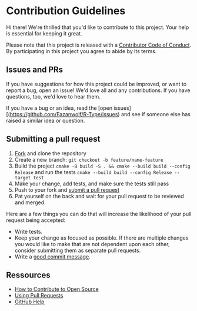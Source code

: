 # Contribution Guidelines

Hi there! We're thrilled that you'd like to contribute to this project. Your help is essential for keeping it great.

Please note that this project is released with a [Contributor Code of Conduct](CODE_OF_CONDUCT.md). By participating in this project you agree to abide by its terms.

## Issues and PRs

If you have suggestions for how this project could be improved, or want to report a bug, open an issue! We'd love all and any contributions. If you have questions, too, we'd love to hear them.

If you have a bug or an idea, read the [open issues][(https://github.com/Fazanwolf/R-Type/issues) and see if someone else has raised a similar idea or question.

## Submitting a pull request

1. [Fork](https://github.com/Fazanwolf/R-Type/fork) and clone the repository
2. Create a new branch: `git checkout -b feature/name-feature`
3. Build the project `cmake -B build -S . && cmake --build build --config Release` and run the tests `cmake --build build --config Release --target test`
4. Make your change, add tests, and make sure the tests still pass
5. Push to your fork and [submit a pull request](https://github.com/Fazanwolf/R-Type/pulls)
6. Pat yourself on the back and wait for your pull request to be reviewed and merged.

Here are a few things you can do that will increase the likelihood of your pull request being accepted:

- Write tests.
- Keep your change as focused as possible. If there are multiple changes you would like to make that are not dependent upon each other, consider submitting them as separate pull requests.
- Write a [good commit message](https://gist.github.com/luismts/495d982e8c5b1a0ced4a57cf3d93cf60).

## Ressources

- [How to Contribute to Open Source](https://opensource.guide/how-to-contribute/)
- [Using Pull Requests](https://help.github.com/articles/about-pull-requests/)
- [GitHub Help](https://help.github.com)